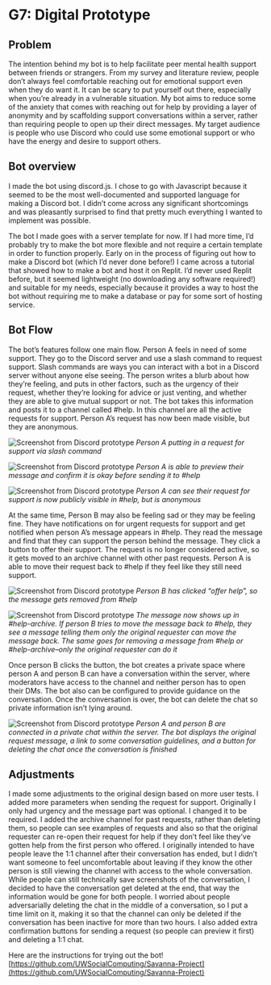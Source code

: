 # G7: Digital Prototype
## Problem

The intention behind my bot is to help facilitate peer mental health support between friends or strangers. From my survey and literature review, people don’t always feel comfortable reaching out for emotional support even when they do want it. It can be scary to put yourself out there, especially when you’re already in a vulnerable situation. My bot aims to reduce some of the anxiety that comes with reaching out for help by providing a layer of anonymity and by scaffolding support conversations within a server, rather than requiring people to open up their direct messages. My target audience is people who use Discord who could use some emotional support or who have the energy and desire to support others.

## Bot overview

I made the bot using discord.js. I chose to go with Javascript because it seemed to be the most well-documented and supported language for making a Discord bot. I didn’t come across any significant shortcomings and was pleasantly surprised to find that pretty much everything I wanted to implement was possible. 

The bot I made goes with a server template for now. If I had more time, I’d probably try to make the bot more flexible and not require a certain template in order to function properly. Early on in the process of figuring out how to make a Discord bot (which I’d never done before!) I came across a tutorial that showed how to make a bot and host it on Replit. I’d never used Replit before, but it seemed lightweight (no downloading any software required!) and suitable for my needs, especially because it provides a way to host the bot without requiring me to make a database or pay for some sort of hosting service. 

## Bot Flow

The bot’s features follow one main flow. Person A feels in need of some support. They go to the Discord server and use a slash command to request support. Slash commands are ways you can interact with a bot in a Discord server without anyone else seeing. The person writes a blurb about how they’re feeling, and puts in other factors, such as the urgency of their request, whether they’re looking for advice or just venting, and whether they are able to give mutual support or not. The bot takes this information and posts it to a channel called #help. In this channel are all the active requests for support. Person A’s request has now been made visible, but they are anonymous. 

![Screenshot from Discord prototype](/img/G7_1.jpg)
_Person A putting in a request for support via slash command_

![Screenshot from Discord prototype](/img/G7_3.jpg)
_Person A is able to preview their message and confirm it is okay before sending it to #help_

![Screenshot from Discord prototype](/img/G7_3.jpg)
_Person A can see their request for support is now publicly visible in #help, but is anonymous_

At the same time, Person B may also be feeling sad or they may be feeling fine. They have notifications on for urgent requests for support and get notified when person A’s message appears in #help. They read the message and find that they can support the person behind the message. They click a button to offer their support. The request is no longer considered active, so it gets moved to an archive channel with other past requests. Person A is able to move their request back to #help if they feel like they still need support. 

![Screenshot from Discord prototype](/img/G7_4.jpg)
_Person B has clicked “offer help”, so the message gets removed from #help_

![Screenshot from Discord prototype](/img/G7_5.jpg)
_The message now shows up in #help-archive. If person B tries to move the message back to #help, they see a message telling them only the original requester can move the message back. The same goes for removing a message from #help or #help-archive–only the original requester can do it_

Once person B clicks the button, the bot creates a private space where person A and person B can have a conversation within the server, where moderators have access to the channel and neither person has to open their DMs. The bot also can be configured to provide guidance on the conversation. Once the conversation is over, the bot can delete the chat so private information isn’t lying around. 

![Screenshot from Discord prototype](/img/G7_6.jpg)
_Person A and person B are connected in a private chat within the server. The bot displays the original request message, a link to some conversation guidelines, and a button for deleting the chat once the conversation is finished_

## Adjustments

I made some adjustments to the original design based on more user tests. I added more parameters when sending the request for support. Originally I only had urgency and the message part was optional. I changed it to be required. I added the archive channel for past requests, rather than deleting them, so people can see examples of requests and also so that the original requester can re-open their request for help if they don’t feel like they’ve gotten help from the first person who offered. I originally intended to have people leave the 1:1 channel after their conversation has ended, but I didn’t want someone to feel uncomfortable about leaving if they know the other person is still viewing the channel with access to the whole conversation. While people can still technically save screenshots of the conversation, I decided to have the conversation get deleted at the end, that way the information would be gone for both people. I worried about people adversarially deleting the chat in the middle of a conversation, so I put a time limit on it, making it so that the channel can only be deleted if the conversation has been inactive for more than two hours. I also added extra confirmation buttons for sending a request (so people can preview it first) and deleting a 1:1 chat.

Here are the instructions for trying out the bot! [https://github.com/UWSocialComputing/Savanna-Project](https://github.com/UWSocialComputing/Savanna-Project) 

